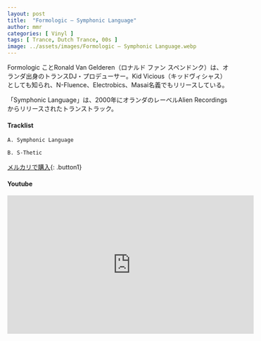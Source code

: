 ```yaml
---
layout: post
title:  "Formologic – Symphonic Language"
author: mmr
categories: [ Vinyl ]
tags: [ Trance, Dutch Trance, 00s ]
image: ../assets/images/Formologic – Symphonic Language.webp
---
```


Formologic ことRonald Van Gelderen（ロナルド ファン スペンドンク）は、オランダ出身のトランスDJ・プロデューサー。Kid Vicious（キッドヴィシャス）としても知られ、N-Fluence、Electrobics、Masai名義でもリリースしている。

「Symphonic Language」は、2000年にオランダのレーベルAlien Recordingsからリリースされたトランストラック。

#### Tracklist
```md
A. Symphonic Language

B. S-Thetic
```

[メルカリで購入](https://jp.mercari.com/item/m72705405119?afid=6142608987){: .button1}

#### Youtube 
<iframe width="560" height="315" src="https://www.youtube.com/embed/Nf1mWGamMEQ?si=iUG8oTOKjSv4IHTt" title="YouTube video player" frameborder="0" allow="accelerometer; autoplay; clipboard-write; encrypted-media; gyroscope; picture-in-picture; web-share" referrerpolicy="strict-origin-when-cross-origin" allowfullscreen></iframe>